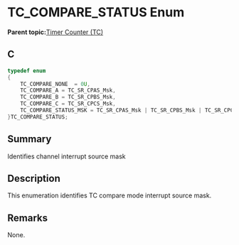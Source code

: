 # TC\_COMPARE\_STATUS Enum

**Parent topic:**[Timer Counter \(TC\)](GUID-B7C79854-BBCD-49B3-9EA3-C379E6A5FCE0.md)

## C

```c
typedef enum
{
    TC_COMPARE_NONE  = 0U,
    TC_COMPARE_A = TC_SR_CPAS_Msk,
    TC_COMPARE_B = TC_SR_CPBS_Msk,
    TC_COMPARE_C = TC_SR_CPCS_Msk,
    TC_COMPARE_STATUS_MSK = TC_SR_CPAS_Msk | TC_SR_CPBS_Msk | TC_SR_CPCS_Msk,
}TC_COMPARE_STATUS;
```

## Summary

Identifies channel interrupt source mask

## Description

This enumeration identifies TC compare mode interrupt source mask.

## Remarks

None.

